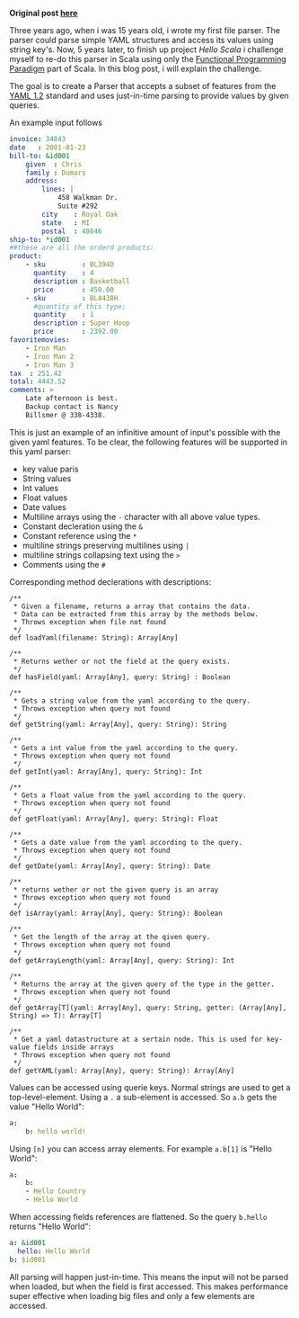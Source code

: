 **Original post [here](https://blog.sijmen.it/2017/03/31/scala-challenge-yaml/)**

Three years ago, when i was 15 years old, i wrote my first file parser. The parser could parse simple YAML structures and access its values using string key's. Now, 5 years later, to finish up project *Hello Scala* i challenge myself to re-do this parser in Scala using only the [Functional Programming Paradigm](https://en.wikipedia.org/wiki/Functional_programming) part of Scala. In this blog post, i will explain the challenge. 

The goal is to create a Parser that accepts a subset of features from the [YAML 1.2](http://yaml.org/spec/1.2/spec.html) standard and uses just-in-time parsing to provide values by given queries.

An example input follows
```YAML
invoice: 34843
date   : 2001-01-23
bill-to: &id001
    given  : Chris
    family : Dumars
    address:
        lines: |
            458 Walkman Dr.
            Suite #292
        city    : Royal Oak
        state   : MI
        postal  : 48046
ship-to: *id001
##these are all the orderd products:
product:
    - sku         : BL394D
      quantity    : 4
      description : Basketball
      price       : 450.00
    - sku         : BL4438H
      #quantity of this type;
      quantity    : 1
      description : Super Hoop
      price       : 2392.00
favoritemovies:
    - Iron Man
    - Iron Man 2
    - Iron Man 3
tax  : 251.42
total: 4443.52
comments: >
    Late afternoon is best.
    Backup contact is Nancy
    Billsmer @ 338-4338.
```
This is just an example of an infinitive amount of input's possible with the given yaml features. To be clear, the following features will be supported in this yaml parser:

* key value paris
* String values
* Int values
* Float values
* Date values
* Multiline arrays using the `-` character with all above value types.
* Constant decleration using the `&`
* Constant reference using the `*`
* multiline strings preserving multilines using `|`
* multiline strings collapsing text using the `>` 
* Comments using the `#`

Corresponding method declerations with descriptions:
```
/**
 * Given a filename, returns a array that contains the data. 
 * Data can be extracted from this array by the methods below.
 * Throws exception when file not found
 */
def loadYaml(filename: String): Array[Any]

/**
 * Returns wether or not the field at the query exists.
 */ 
def hasField(yaml: Array[Any], query: String) : Boolean

/**
 * Gets a string value from the yaml according to the query.
 * Throws exception when query not found
 */
def getString(yaml: Array[Any], query: String): String

/**
 * Gets a int value from the yaml according to the query.
 * Throws exception when query not found
 */
def getInt(yaml: Array[Any], query: String): Int

/**
 * Gets a float value from the yaml according to the query.
 * Throws exception when query not found
 */
def getFloat(yaml: Array[Any], query: String): Float

/**
 * Gets a date value from the yaml according to the query.
 * Throws exception when query not found
 */
def getDate(yaml: Array[Any], query: String): Date

/**
 * returns wether or not the given query is an array
 * Throws exception when query not found
 */
def isArray(yaml: Array[Any], query: String): Boolean

/**
 * Get the length of the array at the qiven query.
 * Throws exception when query not found
 */
def getArrayLength(yaml: Array[Any], query: String): Int

/**
 * Returns the array at the given query of the type in the getter.
 * Throws exception when query not found
 */
def getArray[T](yaml: Array[Any], query: String, getter: (Array[Any], String) => T): Array[T]

/**
 * Get a yaml datastructure at a sertain node. This is used for key-value fields inside arrays
 * Throws exception when query not found
 */
def getYAML(yaml: Array[Any], query: String): Array[Any]
```

Values can be accessed using querie keys. Normal strings are used to get a top-level-element. Using a ``.`` a sub-element is accessed. So ``a.b`` gets the value "Hello World":
```YAML
a:
    b: hello world!
```
Using `[n]` you can access array elements. For example ``a.b[1]`` is "Hello World":
```YAML
a: 
    b: 
	- Hello Country
	- Hello World
```
When accessing fields references are flattened. So the query ``b.hello`` returns "Hello World":
```YAML
a: &id001
  hello: Hello World
b: $id001
```

All parsing will happen just-in-time. This means the input will not be parsed when loaded, but when the field is first accessed. This makes performance super effective when loading big files and only a few elements are accessed.
